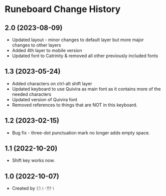 Runeboard Change History
====================

2.0 (2023-08-09)
----------------
* Updated layout - minor changes to default layer but more major changes to other layers
* Added 4th layer to mobile version
* Updated font to Catrinity & removed all other previously included fonts

1.3 (2023-05-24)
----------------
* Added characters on ctrl-alt shift layer
* Updated keyboard to use Quivira as main font as it contains more of the needed characters
* Updated version of Quivira font
* Removed references to things that are NOT in this keyboard.

1.2 (2023-02-15)
----------------
* Bug fix - three-dot punctuation mark no longer adds empty space.

1.1 (2022-10-20)
----------------
* Shift key works now.

1.0 (2022-10-07)
----------------
* Created by ᚱᚢᚾ᛫ᛗᚫᚾ

